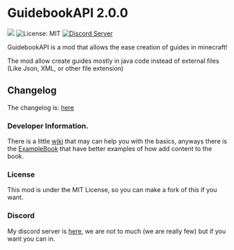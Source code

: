 GuidebookAPI  2.0.0
============================================
[![](https://cf.way2muchnoise.eu/short_949923_downloads.svg)](https://www.curseforge.com/minecraft/mc-mods/guidebookapi/) ![License: MIT](https://img.shields.io/badge/License-MIT-blue.svg) [![Discord Server](https://img.shields.io/discord/1144776748987322368)](https://discord.gg/peNvSDMqBJ)

GuidebookAPI is a mod that allows the ease creation of guides in minecraft!

The mod allow create guides mostly in java code instead of external files (Like Json, XML, or other file extension)

## Changelog

The changelog is: [here](https://github.com/JoulsMB/GuidebookAPI/blob/1.20.x/changelog/CHANGELOG.MD)

### Developer Information.

There is a little [wiki](https://github.com/wonejomb/GuidebookAPI/wiki) that may can help you with the basics, anyways there is the [ExampleBook](https://github.com/wonejomb/GuidebookAPI/blob/1.20.x/Neoforge/src/main/java/de/wonejo/gapi/example/ExampleBook.java) that have better examples of how add content to the book.

### License

This mod is under the MIT License, so you can make a fork of this if you want.

### Discord

My discord server is [here](https://discord.gg/5EsYmTY8c2), we are not to much (we are really few) but if you want you can in.
